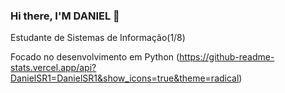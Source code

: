 ### Hi there, I'M DANIEL 👋
Estudante de Sistemas de Informação(1/8)

Focado no desenvolvimento em Python
(https://github-readme-stats.vercel.app/api?DanielSR1=DanielSR1&show_icons=true&theme=radical)

